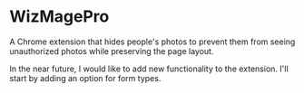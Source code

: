 # WizMagePro
A Chrome extension that hides people's photos to prevent them from seeing unauthorized photos while preserving the page layout.

In the near future, I would like to add new functionality to the extension. I'll start by adding an option for form types.